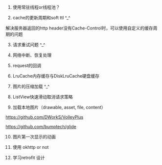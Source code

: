 1. 使用常驻线程or线程池？

2. cache的更新周期和soft ttl  ^_^

解决服务器返回的http header没有Cache-Control时，可以使用自定义的缓存周期的问题

3. 请求重试问题 ^_^

4. 网络中断、恢复处理

5. request的回调

6. LruCache内存缓存与DiskLruCache硬盘缓存

7. 图片的压缩加载 ^_^

8. ListView快速滑动取消请求策略

9. 加载本地图片（drawable, asset, file, content）

https://github.com/DWorkS/VolleyPlus

https://github.com/bumptech/glide

10. 图片第一次显示的动画

11. 使用 okhttp or not

12. 学习retrofit 设计